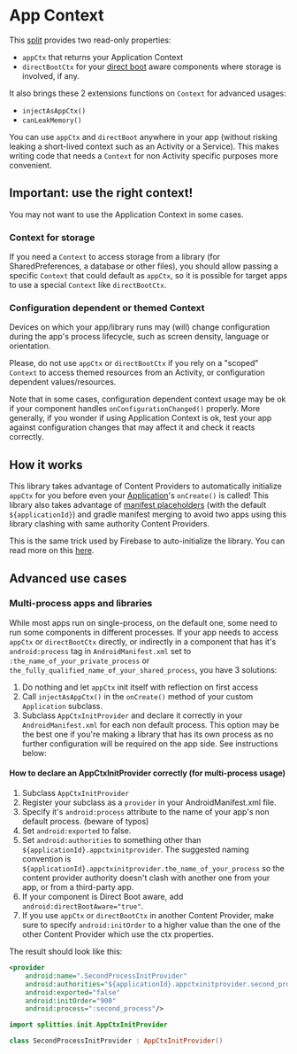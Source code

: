 # App Context
This [split](../README.md#what-is-a-split "What is a split in Splitties?") provides
two read-only properties:

- `appCtx` that returns your Application Context
- `directBootCtx` for your [direct boot](
https://developer.android.com/training/articles/direct-boot.html
) aware components where storage is involved, if any.

It also brings these 2 extensions functions on `Context` for advanced usages:
- `injectAsAppCtx()`
- `canLeakMemory()`

You can use `appCtx` and `directBoot` anywhere in your app (without risking leaking a
short-lived context such as an Activity or a Service).
This makes writing code that needs a `Context` for non Activity specific
purposes more convenient.

## Important: use the right context!
You may not want to use the Application Context in some cases.

### Context for storage
If you need a `Context` to access storage from a library
(for SharedPreferences, a database or other files), you should allow
passing a specific `Context` that could default as `appCtx`, so it is
possible for target apps to use a special `Context` like `directBootCtx`.

### Configuration dependent or themed Context
Devices on which your app/library runs may (will) change configuration
during the app's process lifecycle, such as screen density, language or
orientation.

Please, do not use `appCtx` or `directBootCtx` if you rely on a "scoped"
`Context` to access themed resources from an Activity, or
configuration dependent values/resources.

Note that in some cases, configuration dependent context usage may be ok if
your component handles `onConfigurationChanged()` properly. More generally,
if you wonder if using Application Context is ok, test your app against
configuration changes that may affect it and check it reacts correctly.

## How it works
This library takes advantage of Content Providers to automatically
initialize `appCtx` for you before even your [Application](
https://developer.android.com/reference/android/app/Application.html)'s
`onCreate()` is called! This library also takes advantage of
[manifest placeholders](
https://developer.android.com/studio/build/manifest-build-variables.html)
(with the default `${applicationId}`) and gradle manifest merging to avoid
two apps using this library clashing with same authority Content Providers.

This is the same trick used by Firebase to auto-initialize the library.
You can read more on this
[here](
https://firebase.googleblog.com/2016/12/how-does-firebase-initialize-on-android.html
).

## Advanced use cases

### Multi-process apps and libraries
While most apps run on single-process, on the default one, some need to
run some components in different processes. If your app needs to access
`appCtx` or `directBootCtx` directly, or indirectly in a component that
has it's `android:process` tag in `AndroidManifest.xml` set to
`:the_name_of_your_private_process` or
`the_fully_qualified_name_of_your_shared_process`, you have 3 solutions:
1. Do nothing and let `appCtx` init itself with reflection on first access
2. Call `injectAsAppCtx()` in the `onCreate()` method of your custom
`Application` subclass.
3. Subclass `AppCtxInitProvider` and declare it correctly in your
`AndroidManifest.xml` for each non default process. This option may be the
best one if you're making a library that has its own process as no further
configuration will be required on the app side. See instructions below:

#### How to declare an AppCtxInitProvider correctly (for multi-process usage)

1. Subclass `AppCtxInitProvider`
2. Register your subclass as a `provider` in your AndroidManifest.xml file.
3. Specify it's `android:process` attribute to the name of your app's non
default process. (beware of typos)
4. Set `android:exported` to false.
5. Set `android:authorities` to something other than
`${applicationId}.appctxinitprovider`. The suggested naming convention is
`${applicationId}.appctxinitprovider.the_name_of_your_process` so the
content provider authority doesn't clash with another one from your app,
or from a third-party app.
6. If your component is Direct Boot aware, add
`android:directBootAware="true"`.
7. If you use `appCtx` or `directBootCtx` in another Content Provider,
make sure to specify `android:initOrder` to a higher value than
the one of the other Content Provider which use the ctx properties.

The result should look like this:

```xml
<provider
    android:name=".SecondProcessInitProvider"
    android:authorities="${applicationId}.appctxinitprovider.second_process"
    android:exported="false"
    android:initOrder="900"
    android:process=":second_process"/>
```

```kotlin
import splitties.init.AppCtxInitProvider

class SecondProcessInitProvider : AppCtxInitProvider()
```
